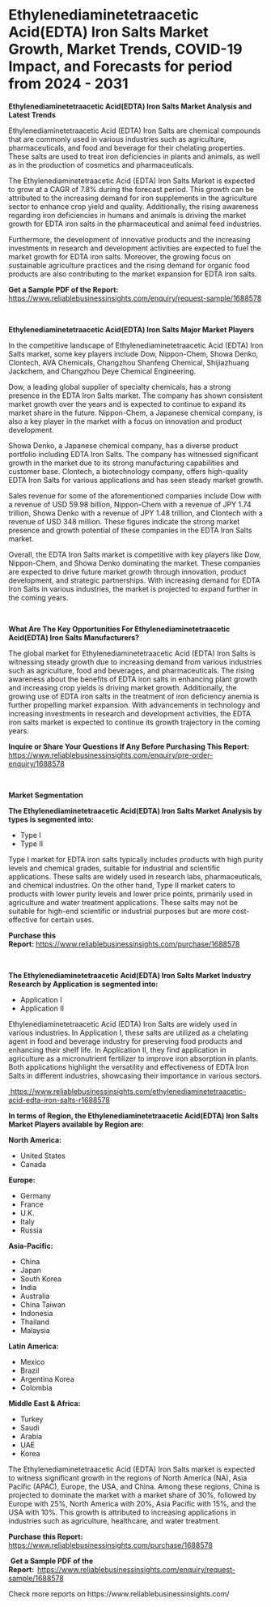 <p><h1>Ethylenediaminetetraacetic Acid(EDTA) Iron Salts Market Growth, Market Trends, COVID-19 Impact, and Forecasts for period from 2024 - 2031</h1></p><p><strong>Ethylenediaminetetraacetic Acid(EDTA) Iron Salts Market Analysis and Latest Trends</strong></p>
<p><p>Ethylenediaminetetraacetic Acid (EDTA) Iron Salts are chemical compounds that are commonly used in various industries such as agriculture, pharmaceuticals, and food and beverage for their chelating properties. These salts are used to treat iron deficiencies in plants and animals, as well as in the production of cosmetics and pharmaceuticals.</p><p>The Ethylenediaminetetraacetic Acid (EDTA) Iron Salts Market is expected to grow at a CAGR of 7.8% during the forecast period. This growth can be attributed to the increasing demand for iron supplements in the agriculture sector to enhance crop yield and quality. Additionally, the rising awareness regarding iron deficiencies in humans and animals is driving the market growth for EDTA iron salts in the pharmaceutical and animal feed industries.</p><p>Furthermore, the development of innovative products and the increasing investments in research and development activities are expected to fuel the market growth for EDTA iron salts. Moreover, the growing focus on sustainable agriculture practices and the rising demand for organic food products are also contributing to the market expansion for EDTA iron salts.</p></p>
<p><strong>Get a Sample PDF of the Report:&nbsp;</strong> <a href="https://www.reliablebusinessinsights.com/enquiry/request-sample/1688578">https://www.reliablebusinessinsights.com/enquiry/request-sample/1688578</a></p>
<p>&nbsp;</p>
<p><strong>Ethylenediaminetetraacetic Acid(EDTA) Iron Salts Major Market Players</strong></p>
<p><p>In the competitive landscape of Ethylenediaminetetraacetic Acid (EDTA) Iron Salts market, some key players include Dow, Nippon-Chem, Showa Denko, Clontech, AVA Chemicals, Changzhou Shanfeng Chemical, Shijiazhuang Jackchem, and Changzhou Deye Chemical Engineering.</p><p>Dow, a leading global supplier of specialty chemicals, has a strong presence in the EDTA Iron Salts market. The company has shown consistent market growth over the years and is expected to continue to expand its market share in the future. Nippon-Chem, a Japanese chemical company, is also a key player in the market with a focus on innovation and product development.</p><p>Showa Denko, a Japanese chemical company, has a diverse product portfolio including EDTA Iron Salts. The company has witnessed significant growth in the market due to its strong manufacturing capabilities and customer base. Clontech, a biotechnology company, offers high-quality EDTA Iron Salts for various applications and has seen steady market growth.</p><p>Sales revenue for some of the aforementioned companies include Dow with a revenue of USD 59.98 billion, Nippon-Chem with a revenue of JPY 1.74 trillion, Showa Denko with a revenue of JPY 1.48 trillion, and Clontech with a revenue of USD 348 million. These figures indicate the strong market presence and growth potential of these companies in the EDTA Iron Salts market.</p><p>Overall, the EDTA Iron Salts market is competitive with key players like Dow, Nippon-Chem, and Showa Denko dominating the market. These companies are expected to drive future market growth through innovation, product development, and strategic partnerships. With increasing demand for EDTA Iron Salts in various industries, the market is projected to expand further in the coming years.</p></p>
<p>&nbsp;</p>
<p><strong>What Are The Key Opportunities For Ethylenediaminetetraacetic Acid(EDTA) Iron Salts Manufacturers?</strong></p>
<p><p>The global market for Ethylenediaminetetraacetic Acid (EDTA) Iron Salts is witnessing steady growth due to increasing demand from various industries such as agriculture, food and beverages, and pharmaceuticals. The rising awareness about the benefits of EDTA iron salts in enhancing plant growth and increasing crop yields is driving market growth. Additionally, the growing use of EDTA iron salts in the treatment of iron deficiency anemia is further propelling market expansion. With advancements in technology and increasing investments in research and development activities, the EDTA iron salts market is expected to continue its growth trajectory in the coming years.</p></p>
<p><strong>Inquire or Share Your Questions If Any Before Purchasing This Report:</strong> <a href="https://www.reliablebusinessinsights.com/enquiry/pre-order-enquiry/1688578">https://www.reliablebusinessinsights.com/enquiry/pre-order-enquiry/1688578</a></p>
<p>&nbsp;</p>
<p><strong>Market Segmentation</strong></p>
<p><strong>The Ethylenediaminetetraacetic Acid(EDTA) Iron Salts Market Analysis by types is segmented into:</strong></p>
<p><ul><li>Type I</li><li>Type II</li></ul></p>
<p><p>Type I market for EDTA iron salts typically includes products with high purity levels and chemical grades, suitable for industrial and scientific applications. These salts are widely used in research labs, pharmaceuticals, and chemical industries. On the other hand, Type II market caters to products with lower purity levels and lower price points, primarily used in agriculture and water treatment applications. These salts may not be suitable for high-end scientific or industrial purposes but are more cost-effective for certain uses.</p></p>
<p><strong>Purchase this Report:&nbsp;</strong><a href="https://www.reliablebusinessinsights.com/purchase/1688578">https://www.reliablebusinessinsights.com/purchase/1688578</a></p>
<p>&nbsp;</p>
<p><strong>The Ethylenediaminetetraacetic Acid(EDTA) Iron Salts Market Industry Research by Application is segmented into:</strong></p>
<p><ul><li>Application I</li><li>Application II</li></ul></p>
<p><p>Ethylenediaminetetraacetic Acid (EDTA) Iron Salts are widely used in various industries. In Application I, these salts are utilized as a chelating agent in food and beverage industry for preserving food products and enhancing their shelf life. In Application II, they find application in agriculture as a micronutrient fertilizer to improve iron absorption in plants. Both applications highlight the versatility and effectiveness of EDTA Iron Salts in different industries, showcasing their importance in various sectors.</p></p>
<p><a href="https://www.reliablebusinessinsights.com/ethylenediaminetetraacetic-acid-edta-iron-salts-r1688578">&nbsp;https://www.reliablebusinessinsights.com/ethylenediaminetetraacetic-acid-edta-iron-salts-r1688578</a></p>
<p><strong>In terms of Region, the Ethylenediaminetetraacetic Acid(EDTA) Iron Salts Market Players available by Region are:</strong></p>
<p>
    <p> <strong> North America: </strong>
        <ul>
            <li>United States</li>
            <li>Canada</li>
        </ul>
        </p> 
    <p> <strong> Europe: </strong>
        <ul>
            <li>Germany</li>
            <li>France</li>
            <li>U.K.</li>
            <li>Italy</li>
            <li>Russia</li>
        </ul>
        </p> 
    <p> <strong> Asia-Pacific: </strong>
        <ul>
            <li>China</li>
            <li>Japan</li>
            <li>South Korea</li>
            <li>India</li>
            <li>Australia</li>
            <li>China Taiwan</li>
            <li>Indonesia</li>
            <li>Thailand</li>
            <li>Malaysia</li>
        </ul>
        </p> 
    <p> <strong> Latin America: </strong>
        <ul>
            <li>Mexico</li>
            <li>Brazil</li>
            <li>Argentina Korea</li>
            <li>Colombia</li>
        </ul>
        </p> 
    <p> <strong> Middle East & Africa: </strong>
        <ul>
            <li>Turkey</li>
            <li>Saudi</li>
            <li>Arabia</li>
            <li>UAE</li>
            <li>Korea</li>
        </ul>
    </p>
    </p>
<p><p>The Ethylenediaminetetraacetic Acid (EDTA) Iron Salts market is expected to witness significant growth in the regions of North America (NA), Asia Pacific (APAC), Europe, the USA, and China. Among these regions, China is projected to dominate the market with a market share of 30%, followed by Europe with 25%, North America with 20%, Asia Pacific with 15%, and the USA with 10%. This growth is attributed to increasing applications in industries such as agriculture, healthcare, and water treatment.</p></p>
<p><strong>Purchase this Report: </strong><a href="https://www.reliablebusinessinsights.com/purchase/1688578">https://www.reliablebusinessinsights.com/purchase/1688578</a></p>
<p>&nbsp;<strong>Get a Sample PDF of the Report:&nbsp;&nbsp;</strong><a href="https://www.reliablebusinessinsights.com/enquiry/request-sample/1688578">https://www.reliablebusinessinsights.com/enquiry/request-sample/1688578</a></p>
<p><strong></strong></p>
<p>Check more reports on https://www.reliablebusinessinsights.com/</p>